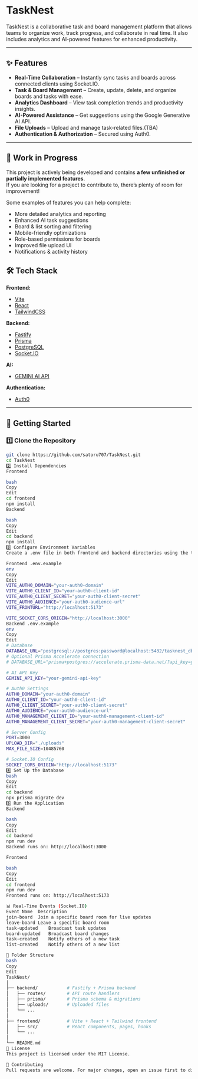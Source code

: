 # TaskNest

TaskNest is a collaborative task and board management platform that allows teams to organize work, track progress, and collaborate in real time. It also includes analytics and AI-powered features for enhanced productivity.

---

## ✨ Features

- **Real-Time Collaboration** – Instantly sync tasks and boards across connected clients using Socket.IO.
- **Task & Board Management** – Create, update, delete, and organize boards and tasks with ease.
- **Analytics Dashboard** – View task completion trends and productivity insights.
- **AI-Powered Assistance** – Get suggestions using the Google Generative AI API.
- **File Uploads** – Upload and manage task-related files.(TBA)
- **Authentication & Authorization** – Secured using Auth0.

---

## 🚧 Work in Progress

This project is actively being developed and contains **a few unfinished or partially implemented features**.  
If you are looking for a project to contribute to, there’s plenty of room for improvement!  

Some examples of features you can help complete:
- More detailed analytics and reporting
- Enhanced AI task suggestions
- Board & list sorting and filtering
- Mobile-friendly optimizations
- Role-based permissions for boards
- Improved file upload UI
- Notifications & activity history


## 🛠 Tech Stack

**Frontend:**
- [Vite](https://vitejs.dev/)
- [React](https://react.dev/)
- [TailwindCSS](https://tailwindcss.com/)

**Backend:**
- [Fastify](https://fastify.dev/)
- [Prisma](https://www.prisma.io/)
- [PostgreSQL](https://www.postgresql.org/)
- [Socket.IO](https://socket.io/)

**AI:**
- [GEMINI AI API](https://ai.google.dev/gemini-api/docs/)

**Authentication:**
- [Auth0](https://auth0.com/)

---

## 🚀 Getting Started

### 1️⃣ Clone the Repository
```bash
git clone https://github.com/satoru707/TaskNest.git
cd TaskNest
2️⃣ Install Dependencies
Frontend

bash
Copy
Edit
cd frontend
npm install
Backend

bash
Copy
Edit
cd backend
npm install
3️⃣ Configure Environment Variables
Create a .env file in both frontend and backend directories using the templates below.

Frontend .env.example
env
Copy
Edit
VITE_AUTH0_DOMAIN="your-auth0-domain"
VITE_AUTH0_CLIENT_ID="your-auth0-client-id"
VITE_AUTH0_CLIENT_SECRET="your-auth0-client-secret"
VITE_AUTH0_AUDIENCE="your-auth0-audience-url"
VITE_FRONTURL="http://localhost:5173"

VITE_SOCKET_CORS_ORIGIN="http://localhost:3000"
Backend .env.example
env
Copy
Edit
# Database
DATABASE_URL="postgresql://postgres:password@localhost:5432/tasknest_db"
# Optional Prisma Accelerate connection
# DATABASE_URL="prisma+postgres://accelerate.prisma-data.net/?api_key=your-api-key"

# AI API Key
GEMINI_API_KEY="your-gemini-api-key"

# Auth0 Settings
AUTH0_DOMAIN="your-auth0-domain"
AUTH0_CLIENT_ID="your-auth0-client-id"
AUTH0_CLIENT_SECRET="your-auth0-client-secret"
AUTH0_AUDIENCE="your-auth0-audience-url"
AUTH0_MANAGEMENT_CLIENT_ID="your-auth0-management-client-id"
AUTH0_MANAGEMENT_CLIENT_SECRET="your-auth0-management-client-secret"

# Server Config
PORT=3000
UPLOAD_DIR="./uploads"
MAX_FILE_SIZE=10485760

# Socket.IO Config
SOCKET_CORS_ORIGIN="http://localhost:5173"
4️⃣ Set Up the Database
bash
Copy
Edit
cd backend
npx prisma migrate dev
5️⃣ Run the Application
Backend

bash
Copy
Edit
cd backend
npm run dev
Backend runs on: http://localhost:3000

Frontend

bash
Copy
Edit
cd frontend
npm run dev
Frontend runs on: http://localhost:5173

📊 Real-Time Events (Socket.IO)
Event Name	Description
join-board	Join a specific board room for live updates
leave-board	Leave a specific board room
task-updated	Broadcast task updates
board-updated	Broadcast board changes
task-created	Notify others of a new task
list-created	Notify others of a new list

📂 Folder Structure
bash
Copy
Edit
TaskNest/
│
├── backend/           # Fastify + Prisma backend
│   ├── routes/        # API route handlers
│   ├── prisma/        # Prisma schema & migrations
│   ├── uploads/       # Uploaded files
│   └── ...
│
├── frontend/          # Vite + React + Tailwind frontend
│   ├── src/           # React components, pages, hooks
│   └── ...
│
└── README.md
📜 License
This project is licensed under the MIT License.

🙌 Contributing
Pull requests are welcome. For major changes, open an issue first to discuss what you’d like to change.


